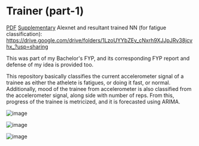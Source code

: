 # Trainer (part-1)
[PDF](FYP%20Report.docx)  [Supplementary](FYP%20Defense.pptx)
Alexnet and resultant trained NN (for fatigue classification): https://drive.google.com/drive/folders/1LzoUYYbZEy_cNxrh9XJJpJRv38jcvhx_?usp=sharing

This was part of my Bachelor's FYP, and its corresponding FYP report and defense of my idea is provided too.

This repository basically classifies the current accelerometer signal of a trainee as either the athelete is fatigues, or doing it fast, or normal. Additionally, mood of the trainee from accelerometer is also classified from the accelerometer signal, along side with number of reps. From this, progress of the trainee is metricized, and it is forecasted using ARIMA.

![image](https://user-images.githubusercontent.com/47445756/179344950-ebb6c55d-6b39-4655-9442-ef0a21c34504.png)



![image](https://user-images.githubusercontent.com/47445756/179344960-38cbec4e-7ee7-4af3-86d6-a70850f9342b.png)





![image](https://user-images.githubusercontent.com/47445756/179344818-e5e837a0-f901-4002-a264-309f4f5a16fa.png)
